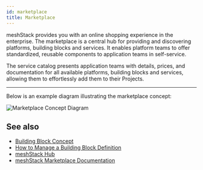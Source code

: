 ```yaml
---
id: marketplace
title: Marketplace
---
```


meshStack provides you with an online shopping experience in the enterprise. The marketplace is a central hub for providing and discovering platforms, building blocks and services. It enables platform teams to offer standardized, reusable components to application teams in self-service.

The service catalog presents application teams with details, prices, and documentation for all available platforms, building blocks and services, allowing them to effortlessly add them to their Projects.

---

Below is an example diagram illustrating the marketplace concept:

![Marketplace Concept Diagram](/assets/new_concept/concept_marketplace.png)

## See also

- [Building Block Concept](/concepts/building-block.md)
- [How to Manage a Building Block Definition](/new-guide-how-to-manage-a-building-block-definition.md)
- [meshStack Hub](/concepts/meshstack-hub.md)
- [meshStack Marketplace Documentation](/concepts/marketplace)

